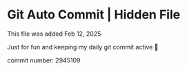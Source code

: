 # Git Auto Commit | Hidden File

This file was added Feb 12, 2025

Just for fun and keeping my daily git commit active 🤪

commit number: 2945109
